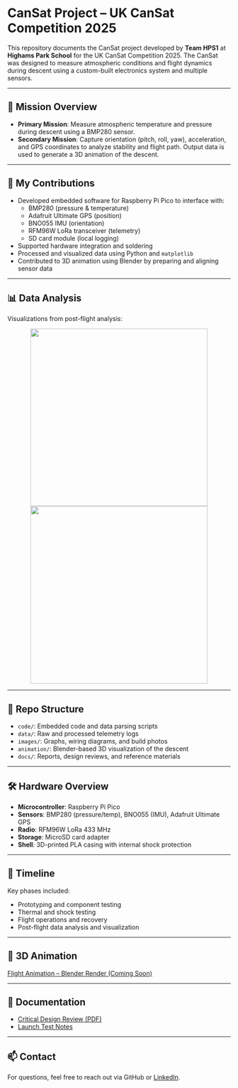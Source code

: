 # CanSat Project – UK CanSat Competition 2025

This repository documents the CanSat project developed by **Team HPS1** at **Highams Park School** for the UK CanSat Competition 2025. The CanSat was designed to measure atmospheric conditions and flight dynamics during descent using a custom-built electronics system and multiple sensors.

---

## 🚀 Mission Overview

- **Primary Mission**: Measure atmospheric temperature and pressure during descent using a BMP280 sensor.
- **Secondary Mission**: Capture orientation (pitch, roll, yaw), acceleration, and GPS coordinates to analyze stability and flight path. Output data is used to generate a 3D animation of the descent.

---

## 🧠 My Contributions

- Developed embedded software for Raspberry Pi Pico to interface with:
  - BMP280 (pressure & temperature)
  - Adafruit Ultimate GPS (position)
  - BNO055 IMU (orientation)
  - RFM96W LoRa transceiver (telemetry)
  - SD card module (local logging)
- Supported hardware integration and soldering
- Processed and visualized data using Python and `matplotlib`
- Contributed to 3D animation using Blender by preparing and aligning sensor data

---

## 📊 Data Analysis

Visualizations from post-flight analysis:

<p align="center">
  <img src="images/graphs/altitude_vs_time.png" width="400">
  <img src="images/graphs/temperature_vs_altitude.png" width="400">
</p>

---

## 📂 Repo Structure

- `code/`: Embedded code and data parsing scripts
- `data/`: Raw and processed telemetry logs
- `images/`: Graphs, wiring diagrams, and build photos
- `animation/`: Blender-based 3D visualization of the descent
- `docs/`: Reports, design reviews, and reference materials

---

## 🛠️ Hardware Overview

- **Microcontroller**: Raspberry Pi Pico
- **Sensors**: BMP280 (pressure/temp), BNO055 (IMU), Adafruit Ultimate GPS
- **Radio**: RFM96W LoRa 433 MHz
- **Storage**: MicroSD card adapter
- **Shell**: 3D-printed PLA casing with internal shock protection

---

## 📅 Timeline

Key phases included:
- Prototyping and component testing
- Thermal and shock testing
- Flight operations and recovery
- Post-flight data analysis and visualization

---

## 🎥 3D Animation

[Flight Animation – Blender Render (Coming Soon)](animation/flight_animation.mp4)

---

## 📘 Documentation

- [Critical Design Review (PDF)](docs/Final_Report.pdf)
- [Launch Test Notes](docs/launch_notes.pdf)

---

## 📫 Contact

For questions, feel free to reach out via GitHub or [LinkedIn](#).

